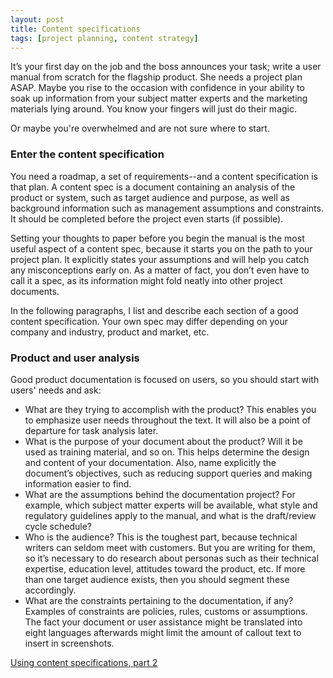 ```yaml
---
layout: post
title: Content specifications
tags: [project planning, content strategy]
---
```


It’s your first day on the job and the boss announces your task; write a user manual from scratch for the flagship product. She needs a project plan ASAP. Maybe you rise to the occasion with confidence in your  ability to soak up information from your subject matter experts and the marketing materials lying around. You know your fingers will just do their magic.

Or maybe you're overwhelmed and are not sure where to start.

### Enter the content specification

You need a roadmap, a set of requirements--and a content specification is that plan. A content spec is a document containing an analysis of the product or system, such as target audience and purpose, as well as background information such as management assumptions and constraints. It should be completed before the project even starts (if possible).

Setting your thoughts to paper before you begin the manual is the most useful aspect of a content spec, because it starts you on the path to your project plan. It explicitly states your assumptions and will help you catch any misconceptions early on. As a matter of fact, you don’t even have to call it a spec, as its information might fold neatly into other project documents.

In the following paragraphs, I list and describe each section of a good content specification. Your own spec may differ depending on your company and industry, product and market, etc.

### Product and user analysis

Good product documentation is focused on users, so you should start with users' needs and ask:

- What are they trying to accomplish with the product? This enables you to emphasize user needs throughout the text. It will also be a point of departure for task analysis later.
- What is the purpose of your document about the product? Will it be used as training material, and so on. This helps determine the design and content of your documentation. Also, name explicitly the document’s objectives, such as reducing support queries and making information easier to find.
- What are the assumptions behind the documentation project? For example, which subject matter experts will be available, what style and regulatory guidelines apply to the manual, and what is the draft/review cycle schedule?
- Who is the audience? This is the toughest part, because technical writers can seldom meet with customers. But you are writing for them, so it’s necessary to do research about personas such as their technical expertise, education level, attitudes toward the product, etc. If more than one target audience exists, then you should segment these accordingly.
- What are the constraints pertaining to the documentation, if any? Examples of constraints are policies, rules, customs or assumptions. The fact your document or user assistance might be translated into eight languages afterwards might limit the amount of callout text to insert in screenshots.

[Using content specifications, part 2](http://gregbabb.com/2014-05-02-content-specs-2.md/)
